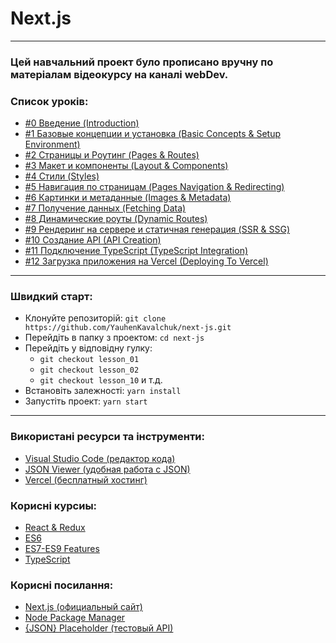 # Next.js

---

### Цей навчальний проект було прописано вручну по матеріалам відеокурсу на каналі webDev.

### Список уроків:

- [#0 Введение (Introduction)](https://youtu.be/M1Y7JmaslkU)
- [#1 Базовые концепции и установка (Basic Concepts & Setup Environment)](https://youtu.be/dnd0YxOla8A)
- [#2 Страницы и Роутинг (Pages & Routes)](https://youtu.be/Pt9PkDWEluk)
- [#3 Макет и компоненты (Layout & Components)](https://youtu.be/_nWJOlC-Yfk)
- [#4 Cтили (Styles)](https://youtu.be/TAr0SSxe9b4)
- [#5 Навигация по страницам (Pages Navigation & Redirecting)](https://youtu.be/rocqGSMlus4)
- [#6 Картинки и метаданные (Images & Metadata)](https://youtu.be/S2KQHlhd5jw)
- [#7 Получение данных (Fetching Data)](https://youtu.be/ZCCEl9J8zv0)
- [#8 Динамические роуты (Dynamic Routes)](https://youtu.be/gVl3rnjBurU)
- [#9 Рендеринг на сервере и статичная генерация (SSR & SSG)](https://youtu.be/-YwctEwGkCk)
- [#10 Создание API (API Creation)](https://youtu.be/_9iWPtnzyt8)
- [#11 Подключение TypeScript (TypeScript Integration)](https://youtu.be/jFvyGCtvtrs)
- [#12 Загрузка приложения на Vercel (Deploying To Vercel)](https://youtu.be/nxiKSPYvuZk)

---

### Швидкий старт:

- Клонуйте репозиторій: `git clone https://github.com/YauhenKavalchuk/next-js.git`
- Перейдіть в папку з проектом: `cd next-js`
- Перейдіть у відповідну гулку:
  - `git checkout lesson_01`
  - `git checkout lesson_02`
  - `git checkout lesson_10` и т.д.
- Встановіть залежності: `yarn install`
- Запустіть проект: `yarn start`

---

### Використані ресурси та інструменти:

- [Visual Studio Code (редактор кода)](https://code.visualstudio.com)
- [JSON Viewer (удобная работа с JSON)](https://chrome.google.com/webstore/detail/json-viewer/gbmdgpbipfallnflgajpaliibnhdgobh?hl=ru)
- [Vercel (бесплатный хостинг)](https://vercel.com)

### Корисні курсиы:

- [React & Redux](https://www.youtube.com/playlist?list=PLNkWIWHIRwME_Gv2vlWAR6TfeSXylYfw4)
- [ES6](https://www.youtube.com/playlist?list=PLNkWIWHIRwMGLJXugVvdK7i8UagGQNaXD)
- [ES7-ES9 Features](https://www.youtube.com/playlist?list=PLNkWIWHIRwMH_05WTvIX419odDtStynm3)
- [TypeScript](https://www.youtube.com/playlist?list=PLNkWIWHIRwMEm1FgiLjHqSky27x5rXvQa)

### Корисні посилання:

- [Next.js (официальный сайт)](https://nextjs.org)
- [Node Package Manager](https://www.npmjs.com)
- [{JSON} Placeholder (тестовый API)](https://jsonplaceholder.typicode.com)
